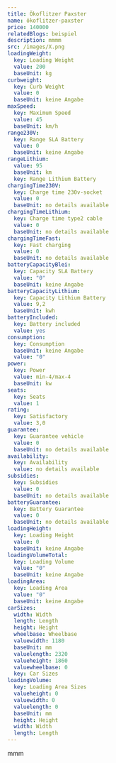 ```yaml
---
title: Ökoflitzer Paxster
name: ökoflitzer-paxster
price: 140000
relatedBlogs: beispiel
description: mmmm
src: /images/X.png
loadingWeight:
  key: Loading Weight
  value: 200
  baseUnit: kg
curbweight:
  key: Curb Weight
  value: 0
  baseUnit: keine Angabe
maxSpeed:
  key: Maximum Speed
  value: 45
  baseUnit: km/h
range230V:
  key: Range SLA Battery
  value: 0
  baseUnit: keine Angabe
rangeLithium:
  value: 95
  baseUnit: km
  key: Range Lithium Battery
chargingTime230V:
  key: Charge time 230v-socket
  value: 0
  baseUnit: no details available
chargingTimeLithium:
  key: Charge time type2 cable
  value: 0
  baseUnit: no details available
chargingTimeFast:
  key: Fast charging
  value: 0
  baseUnit: no details available
batteryCapacityBlei:
  key: Capacity SLA Battery
  value: "0"
  baseUnit: keine Angabe
batteryCapacityLithium:
  key: Capacity Lithium Battery
  value: 9,2
  baseUnit: kwh
batteryIncluded:
  key: Battery included
  value: yes
consumption:
  key: Consumption
  baseUnit: keine Angabe
  value: "0"
power:
  key: Power
  value: min-4/max-4
  baseUnit: kw
seats:
  key: Seats
  value: 1
rating:
  key: Satisfactory
  value: 3,0
guarantee:
  key: Guarantee vehicle
  value: 0
  baseUnit: no details available
availability:
  key: Availability
  value: no details available
subsidies:
  key: Subsidies
  value: 0
  baseUnit: no details available
batteryGuarantee:
  key: Battery Guarantee
  value: 0
  baseUnit: no details available
loadingHeight:
  key: Loading Height
  value: 0
  baseUnit: keine Angabe
loadingVolumeTotal:
  key: Loading Volume
  value: "0"
  baseUnit: keine Angabe
loadingArea:
  key: Loading Area
  value: "0"
  baseUnit: keine Angabe
carSizes:
  width: Width
  length: Length
  height: Height
  wheelbase: Wheelbase
  valuewidth: 1180
  baseUnit: mm
  valuelength: 2320
  valueheight: 1860
  valuewheelbase: 0
  key: Car Sizes
loadingVolume:
  key: Loading Area Sizes
  valueheight: 0
  valuewidth: 0
  valuelength: 0
  baseUnit: mm
  height: Height
  width: Width
  length: Length
---
```

mmm